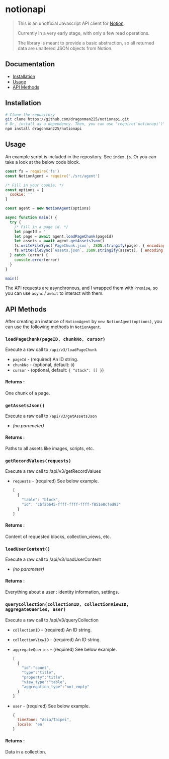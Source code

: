 # notionapi

> This is an unofficial Javascript API client for [Notion](https://www.notion.so).
>
> Currently in a very early stage, with only a few read operations.
>
> The library is meant to provide a basic abstraction, so all returned data are unaltered JSON objects from Notion.

## Documentation

* [Installation](#Installation)
* [Usage](#Usage)
* [API Methods](#API-Methods)

## Installation

```bash
# Clone the repository
git clone https://github.com/dragonman225/notionapi.git
# Or, install as a dependency. Then, you can use "require('notionapi')".
npm install dragonman225/notionapi
```

## Usage

An example script is included in the repository. See `index.js`.
Or you can take a look at the below code block.

```javascript
const fs = require('fs')
const NotionAgent = require('./src/agent')

/* Fill in your cookie. */
const options = {
  cookie: ''
}

const agent = new NotionAgent(options)

async function main() {
  try {
    /* Fill in a page id. */
    let pageId = ''
    let page = await agent.loadPageChunk(pageId)
    let assets = await agent.getAssetsJson()
    fs.writeFileSync(`PageChunk.json`, JSON.stringify(page), { encoding: 'utf-8' })
    fs.writeFileSync(`Assets.json`, JSON.stringify(assets), { encoding: 'utf-8' })
  } catch (error) {
    console.error(error)
  }
}

main()
```

The API requests are asynchronous, and I wrapped them with `Promise`, so you can use `async` / `await` to interact with them.

## API Methods

After creating an instance of `NotionAgent` by `new NotionAgent(options)`, you can use the following methods in `NotionAgent`.



### `loadPageChunk(pageID, chunkNo, cursor)`

Execute a raw call to `/api/v3/loadPageChunk`

* `pageId` - (required) An ID string.
* `chunkNo` - (optional, default: `0`)
* `cursor` - (optional, default: `{ "stack": [] }`)

#### Returns : 

One chunk of a page.



### `getAssetsJson()`

Execute a raw call to `/api/v3/getAssetsJson`

* *(no parameter)*

#### Returns : 

Paths to all assets like images, scripts, etc.



### `getRecordValues(requests)`

Execute a raw call to /api/v3/getRecordValues

* `requests` - (required) See below example.

  ```javascript
  [
    {
      "table": "block",
      "id": "cbf2b645-ffff-ffff-ffff-f851e8cfed93"
    }
  ]
  ```


#### Returns : 

Content of requested blocks, collection_views, etc.



### `loadUserContent()`

Execute a raw call to /api/v3/loadUserContent

* *(no parameter)*

#### Returns : 

Everything about a user : identity information, settings.



### `queryCollection(collectionID, collectionViewID, aggregateQueries, user)`

Execute a raw call to /api/v3/queryCollection

* `collectionID` - (required) An ID string.

* `collectionViewID` - (required) An ID string.

* `aggregateQueries` - (required) See below example.

  ```javascript
  [
    {
      "id":"count",
      "type":"title",
      "property":"title",
      "view_type":"table",
      "aggregation_type":"not_empty"
    }
  ]
  ```

* `user` - (required) See below example.

  ```javascript
  {
    timeZone: "Asia/Taipei",
    locale: 'en'
  }
  ```

#### Returns : 

Data in a collection.